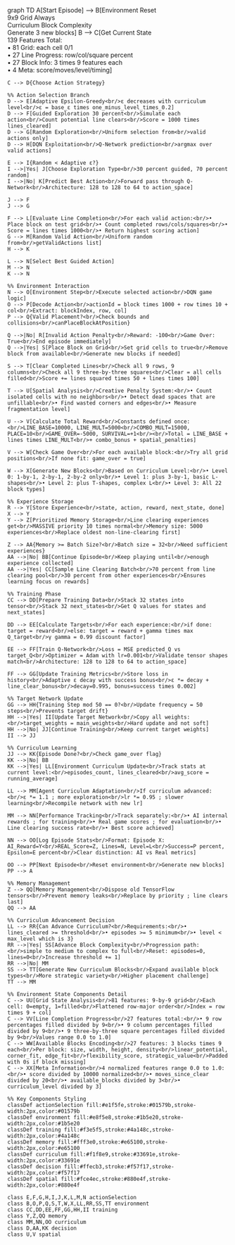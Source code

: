 graph TD
    A[Start Episode] --> B[Environment Reset<br/>9x9 Grid Always<br/>Curriculum Block Complexity<br/>Generate 3 new blocks]
    B --> C[Get Current State<br/>139 Features Total:<br/>• 81 Grid: each cell 0/1<br/>• 27 Line Progress: row/col/square percent<br/>• 27 Block Info: 3 times 9 features each<br/>• 4 Meta: score/moves/level/timing]
    
    C --> D{Choose Action Strategy}
    
    %% Action Selection Branch
    D --> E[Adaptive Epsilon-Greedy<br/>ε decreases with curriculum level<br/>ε = base_ε times one_minus_level_times_0.2]
    D --> F[Guided Exploration 30 percent<br/>Simulate each action<br/>Count potential line clears<br/>Score = 1000 times lines_cleared]
    D --> G[Random Exploration<br/>Uniform selection from<br/>valid actions only]
    D --> H[DQN Exploitation<br/>Q-Network prediction<br/>argmax over valid actions]
    
    E --> I{Random < Adaptive ε?}
    I -->|Yes| J[Choose Exploration Type<br/>30 percent guided, 70 percent random]
    I -->|No| K[Predict Best Action<br/>Forward pass through Q-Network<br/>Architecture: 128 to 128 to 64 to action_space]
    
    J --> F
    J --> G
    
    F --> L[Evaluate Line Completion<br/>For each valid action:<br/>• Place block on test grid<br/>• Count completed rows/cols/squares<br/>• Score = lines times 1000<br/>• Return highest scoring action]
    G --> M[Random Valid Action<br/>Uniform random from<br/>getValidActions list]
    H --> K
    
    L --> N[Select Best Guided Action]
    M --> N
    K --> N
    
    %% Environment Interaction
    N --> O[Environment Step<br/>Execute selected action<br/>DQN game logic]
    O --> P[Decode Action<br/>actionId = block times 1000 + row times 10 + col<br/>Extract: blockIndex, row, col]
    P --> Q{Valid Placement?<br/>Check bounds and collisions<br/>canPlaceBlockAtPosition}
    
    Q -->|No| R[Invalid Action Penalty<br/>Reward: -100<br/>Game Over: True<br/>End episode immediately]
    Q -->|Yes| S[Place Block on Grid<br/>Set grid cells to true<br/>Remove block from available<br/>Generate new blocks if needed]
    
    S --> T[Clear Completed Lines<br/>Check all 9 rows, 9 columns<br/>Check all 9 three-by-three squares<br/>Clear = all cells filled<br/>Score += lines squared times 50 + lines times 100]
    
    T --> U[Spatial Analysis<br/>Creative Penalty System:<br/>• Count isolated cells with no neighbors<br/>• Detect dead spaces that are unfillable<br/>• Find wasted corners and edges<br/>• Measure fragmentation level]
    
    U --> V[Calculate Total Reward<br/>Constants defined once:<br/>LINE_BASE=10000, LINE_MULT=5000<br/>COMBO_MULT=15000, PLACE=10<br/>GAME_OVER=-5000, SURVIVAL=+1<br/><br/>Total = LINE_BASE + lines times LINE_MULT<br/>+ combo_bonus + spatial_penalties]
    
    V --> W[Check Game Over<br/>For each available block:<br/>Try all grid positions<br/>If none fit: game_over = true]
    
    W --> X[Generate New Blocks<br/>Based on Curriculum Level:<br/>• Level 0: 1-by-1, 2-by-1, 2-by-2 only<br/>• Level 1: plus 3-by-1, basic L-shapes<br/>• Level 2: plus T-shapes, complex L<br/>• Level 3: All 22 block types]
    
    %% Experience Storage
    R --> Y[Store Experience<br/>state, action, reward, next_state, done]
    X --> Y
    Y --> Z[Prioritized Memory Storage<br/>Line clearing experiences get<br/>MASSIVE priority 10 times normal<br/>Memory size: 5000 experiences<br/>Replace oldest non-line-clearing first]
    
    Z --> AA{Memory >= Batch Size?<br/>Batch size = 32<br/>Need sufficient experiences}
    AA -->|No| BB[Continue Episode<br/>Keep playing until<br/>enough experience collected]
    AA -->|Yes| CC[Sample Line Clearing Batch<br/>70 percent from line clearing pool<br/>30 percent from other experiences<br/>Ensures learning focus on rewards]
    
    %% Training Phase
    CC --> DD[Prepare Training Data<br/>Stack 32 states into tensor<br/>Stack 32 next_states<br/>Get Q values for states and next_states]
    
    DD --> EE[Calculate Targets<br/>For each experience:<br/>if done: target = reward<br/>else: target = reward + gamma times max Q_target<br/>γ gamma = 0.99 discount factor]
    
    EE --> FF[Train Q-Network<br/>Loss = MSE predicted_Q vs target_Q<br/>Optimizer = Adam with lr=0.001<br/>Validate tensor shapes match<br/>Architecture: 128 to 128 to 64 to action_space]
    
    FF --> GG[Update Training Metrics<br/>Store loss in history<br/>Adaptive ε decay with success bonus<br/>ε *= decay + line_clear_bonus<br/>decay=0.995, bonus=success times 0.002]
    
    %% Target Network Update
    GG --> HH{Training Step mod 50 == 0?<br/>Update frequency = 50 steps<br/>Prevents target drift}
    HH -->|Yes| II[Update Target Network<br/>Copy all weights:<br/>target_weights = main_weights<br/>Hard update and not soft]
    HH -->|No| JJ[Continue Training<br/>Keep current target weights]
    II --> JJ
    
    %% Curriculum Learning
    JJ --> KK{Episode Done?<br/>Check game_over flag}
    KK -->|No| BB
    KK -->|Yes| LL[Environment Curriculum Update<br/>Track stats at current level:<br/>episodes_count, lines_cleared<br/>avg_score = running_average]
    
    LL --> MM[Agent Curriculum Adaptation<br/>If curriculum advanced:<br/>ε *= 1.1 ; more exploration<br/>lr *= 0.95 ; slower learning<br/>Recompile network with new lr]
    
    MM --> NN[Performance Tracking<br/>Track separately:<br/>• AI internal rewards ; for training<br/>• Real game scores ; for evaluation<br/>• Line clearing success rate<br/>• Best score achieved]
    
    NN --> OO[Log Episode Stats<br/>Format: Episode X: AI_Reward=Y<br/>REAL_Score=Z, Lines=N, Level=L<br/>Success=P percent, Epsilon=E percent<br/>Clear distinction: AI vs Real metrics]
    
    OO --> PP[Next Episode<br/>Reset environment<br/>Generate new blocks]
    PP --> A
    
    %% Memory Management
    Z --> QQ[Memory Management<br/>Dispose old TensorFlow tensors<br/>Prevent memory leaks<br/>Replace by priority ; line clears last]
    QQ --> AA
    
    %% Curriculum Advancement Decision
    LL --> RR{Can Advance Curriculum?<br/>Requirements:<br/>• lines_cleared >= threshold<br/>• episodes >= 5 minimum<br/>• level < max_level which is 3}
    RR -->|Yes| SS[Advance Block Complexity<br/>Progression path:<br/>simple to medium to complex to full<br/>Reset: episodes=0, lines=0<br/>Increase threshold += 1]
    RR -->|No| MM
    SS --> TT[Generate New Curriculum Blocks<br/>Expand available block types<br/>More strategic variety<br/>Higher placement challenge]
    TT --> MM
    
    %% Environment State Components Detail
    C --> UU[Grid State Analysis<br/>81 features: 9-by-9 grid<br/>Each cell: 0=empty, 1=filled<br/>Flattened row-major order<br/>Index = row times 9 + col]
    C --> VV[Line Completion Progress<br/>27 features total:<br/>• 9 row percentages filled divided by 9<br/>• 9 column percentages filled divided by 9<br/>• 9 three-by-three square percentages filled divided by 9<br/>Values range 0.0 to 1.0]
    C --> WW[Available Blocks Encoding<br/>27 features: 3 blocks times 9 each<br/>Per block: size, width, height, density<br/>linear_potential, corner_fit, edge_fit<br/>flexibility_score, strategic_value<br/>Padded with 0s if block missing]
    C --> XX[Meta Information<br/>4 normalized features range 0.0 to 1.0:<br/>• score divided by 10000 normalized<br/>• moves_since_clear divided by 20<br/>• available_blocks divided by 3<br/>• curriculum_level divided by 3]
    
    %% Key Components Styling
    classDef actionSelection fill:#e1f5fe,stroke:#01579b,stroke-width:2px,color:#01579b
    classDef environment fill:#e8f5e8,stroke:#1b5e20,stroke-width:2px,color:#1b5e20
    classDef training fill:#f3e5f5,stroke:#4a148c,stroke-width:2px,color:#4a148c
    classDef memory fill:#fff3e0,stroke:#e65100,stroke-width:2px,color:#e65100
    classDef curriculum fill:#f1f8e9,stroke:#33691e,stroke-width:2px,color:#33691e
    classDef decision fill:#ffecb3,stroke:#f57f17,stroke-width:2px,color:#f57f17
    classDef spatial fill:#fce4ec,stroke:#880e4f,stroke-width:2px,color:#880e4f
    
    class E,F,G,H,I,J,K,L,M,N actionSelection
    class B,O,P,Q,S,T,W,X,LL,RR,SS,TT environment
    class CC,DD,EE,FF,GG,HH,II training
    class Y,Z,QQ memory
    class MM,NN,OO curriculum
    class D,AA,KK decision
    class U,V spatial